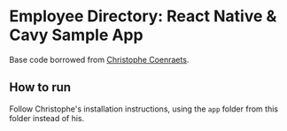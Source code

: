# Employee Directory: React Native & Cavy Sample App

Base code borrowed from [Christophe Coenraets](https://github.com/ccoenraets/employee-directory-react-native).

## How to run

Follow Christophe's installation instructions, using the `app` folder from
this folder instead of his.
